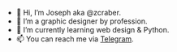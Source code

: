 - 👋 Hi, I’m Joseph aka @zcraber.
- 🎨 I’m a graphic designer by profession.
- 🌱 I’m currently learning web design & Python.
- 📫 You can reach me via <a href="https://t.me/josephvm">Telegram</a>.

<!---
zcraber/zcraber is a ✨ special ✨ repository because its `README.md` (this file) appears on your GitHub profile.
You can click the Preview link to take a look at your changes.
--->
